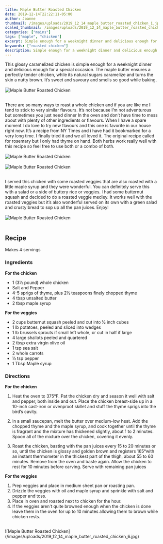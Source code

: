 ```yaml
---
title: Maple Butter Roasted Chicken
date: 2019-12-14T22:22:11-05:00
author: Joanne
thumbnail: /images/uploads/2019_12_14_maple_butter_roasted_chicken_1.jpg
scaled_thumbnail: /images/uploads/2019_12_14_maple_butter_roasted_chicken_0.jpg
categories: ["mains"]
tags: ["maple", "chicken"]
excerpt: Simple enough for a weeknight dinner and delicious enough for a special occasion
keywords: ["roasted chicken"]
description: Simple enough for a weeknight dinner and delicious enough for a special occasion
---
```


This glossy caramelized chicken is simple enough for a weeknight dinner and delicious enough for a special occasion. The maple butter ensures a perfectly tender chicken, while its natural sugars caramelize and turns the skin a nutty brown. It’s sweet and savoury and smells so good while baking. 
</br>
</br>
![Maple Butter Roasted Chicken](/images/uploads/2019_12_14_maple_butter_roasted_chicken_2.jpg)
</br>
</br>

There are so many ways to roast a whole chicken and if you are like me I tend to stick to very similar flavours. It’s not because I’m not adventurous but sometimes you just need dinner In the oven and don’t have time to mess about with plenty of other ingredients or flavours. When I have a spare moment I do love to try new flavours and this one is favorite in our house right now. It’s a recipe from NY Times and i have had it bookmarked for a very long time. I finally tried it and we all loved it. The original recipe called for rosemary but I only had thyme on hand. Both herbs work really well with this recipe so feel free to use both or a combo of both. 
</br>
</br>
![Maple Butter Roasted Chicken](/images/uploads/2019_12_14_maple_butter_roasted_chicken_3.jpg)
</br>
</br>
![Maple Butter Roasted Chicken](/images/uploads/2019_12_14_maple_butter_roasted_chicken_4.jpg)
</br>
</br>

I served this chicken with some roasted veggies that are also roasted with a little maple syrup and they were wonderful. You can definitely serve this with a salad or a side of buttery rice or veggies. I had some butternut squash and decided to do a roasted veggie medley. It works well with the roasted veggies but it’s also wonderful served on its own with a green salad and crusty bread to sop up all the pan juices. Enjoy! 
</br>
</br>
![Maple Butter Roasted Chicken](/images/uploads/2019_12_14_maple_butter_roasted_chicken_5.jpg)
</br>
</br>

## Recipe
Makes 4 servings
</br>

### Ingredients

__For the chicken__

* <span itemprop="ingredients">1 (3½ pound) whole chicken</span>
* <span itemprop="ingredients">Salt and Pepper </span>
* <span itemprop="ingredients">4-5 sprigs of thyme, plus 2½ teaspoons finely chopped thyme </span>
* <span itemprop="ingredients">4 tbsp unsalted butter</span>
* <span itemprop="ingredients">2 tbsp maple syrup</span>

__For the veggies__

* <span itemprop="ingredients">2 cups butternut squash peeled and cut into ½ inch cubes</span>
* <span itemprop="ingredients">1 lb potatoes, peeled and sliced into wedges </span>
* <span itemprop="ingredients">1 lb brussels sprouts if small left whole, or cut in half if large </span>
* <span itemprop="ingredients">4 large shallots peeled and quartered</span>
* <span itemprop="ingredients">2 tbsp extra virgin olive oil</span>
* <span itemprop="ingredients">1 tsp sea salt</span>
* <span itemprop="ingredients">2 whole carrots</span>
* <span itemprop="ingredients">½ tsp pepper</span>
* <span itemprop="ingredients">1 Tbsp Maple syrup </span>

### Directions 

__For the chicken__

1. Heat the oven to 375°F. Pat the chicken dry and season it well with salt and pepper, both inside and out. Place the chicken breast-side up in a 10-inch cast-iron or ovenproof skillet and stuff the thyme sprigs into the bird’s cavity.

2. In a small saucepan, melt the butter over medium-low heat. Add the chopped thyme  and the maple syrup, and cook together until the thyme is fragrant and the mixture has thickened slightly, about 1 to 2 minutes. Spoon all of the mixture over the chicken, covering it evenly.

3. Roast the chicken, basting with the pan juices every 15 to 20 minutes or so, until the chicken is glossy and golden brown and registers 165°with an instant thermometer in the thickest part of the thigh, about 55 to 60 minutes. Remove from the oven and baste again. Allow the chicken to rest for 10 minutes before carving. Serve with remaining pan juices 

__For the veggies__

1. Prep veggies and place in medium sheet pan or roasting pan. 
2. Drizzle the veggies with oil and maple syrup and sprinkle with salt and pepper and toss.
3. Place in oven and roasted next to chicken for the hour. 
4. If the veggies aren't quite browned enough when the chicken is done leave them in the oven for up to 10 minutes allowing them to brown while chicken rests. 

</br>
![Maple Butter Roasted Chicken](/images/uploads/2019_12_14_maple_butter_roasted_chicken_6.jpg)